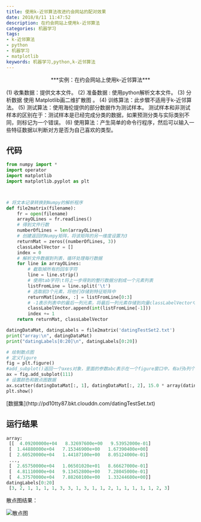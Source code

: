 ```yaml
---
title: 使用k-近邻算法改进约会网站的配对效果
date: 2018/8/11 11:47:52
description: 在约会网站上使用k-近邻算法
categories: 机器学习
tags: 
- k-近邻算法
- python
- 机器学习
- matplotlib
keywords: 机器学习,python,k-近邻算法
---
```


<center>***实例：在约会网站上使用k-近邻算法***</center>

(1) 收集数据：提供文本文件。
(2) 准备数据 :  使用python解析文本文件。
(3) 分析数据    使用 Matplotlib画二维扩散图 。
(4) 训练算法：此步驟不适用于k-近邻算法。
(5) 测试算法：使用海伦提供的部分数据作为测试样本。
测试样本和非测试样本的区别在于：测试样本是已经完成分类的数据，如果预测分类与实际类别不同，则标记为一个错误。
(6) 使用算法：产生简单的命令行程序，然后可以输入一些特征数据以判断对方是否为自己喜欢的类型。

<!--more-->

## 代码

```python
from numpy import *
import operator
import matplotlib
import matplotlib.pyplot as plt



# 将文本记录转换到Numpy的解析程序
def file2matrix(filename):
    fr = open(filename)
    arrayOLines = fr.readlines()
    # 得到文件行数
    numberOfLines = len(arrayOLines)
    # 创建返回的Numpy矩阵，将该矩阵的另一维度设置为3
    returnMat = zeros((numberOfLines, 3))
    classLabelVector = []
    index = 0
    # 解析文件数据到列表，循环处理每行数据
    for line in arrayOLines:
        # 截取掉所有的回车字符
        line = line.strip()
        # 使用tab字符\t将上一步得到的整行数据分割成一个元素列表
        listFromLine = line.split('\t')
        # 选取前3个元素，将他们存储到特征矩阵中
        returnMat[index, :] = listFromLine[0:3]
        # -1表示列表中的最后一列元素，将最后一列元素存储到向量classLabelVector中
        classLabelVector.append(int(listFromLine[-1]))
        index += 1
    return returnMat, classLabelVector

datingDataMat, datingLabels = file2matrix('datingTestSet2.txt')
print("array:\n", datingDataMat)
print("datingLabels[0:20]\n", datingLabels[0:20])

# 绘制散点图
# 定义figure
fig = plt.figure()
#add_subplot()返回一个axes对象，里面的参数abc表示在一个figure窗口中，有a行b列个小窗口，然后本次plot在第c个窗口中。
ax = fig.add_subplot(111)
# 设置颜色和散点图数据
ax.scatter(datingDataMat[:, 1], datingDataMat[:, 2], 15.0 * array(datingLabels), 15.0 * array(datingLabels))
plt.show()
```

<div class="note info"><p>[数据集](http://pd10tty87.bkt.clouddn.com/datingTestSet.txt)</p></div>

## 运行结果

```python
array:
 [[  4.09200000e+04   8.32697600e+00   9.53952000e-01]
 [  1.44880000e+04   7.15346900e+00   1.67390400e+00]
 [  2.60520000e+04   1.44187100e+00   8.05124000e-01]
 ..., 
 [  2.65750000e+04   1.06501020e+01   8.66627000e-01]
 [  4.81110000e+04   9.13452800e+00   7.28045000e-01]
 [  4.37570000e+04   7.88260100e+00   1.33244600e+00]]
datingLabels[0:20]
 [3, 2, 1, 1, 1, 1, 3, 3, 1, 3, 1, 1, 2, 1, 1, 1, 1, 1, 2, 3]
```

散点图结果：

![散点图](http://pd10tty87.bkt.clouddn.com/2.2%E6%95%A3%E7%82%B9%E5%9B%BE.png)


